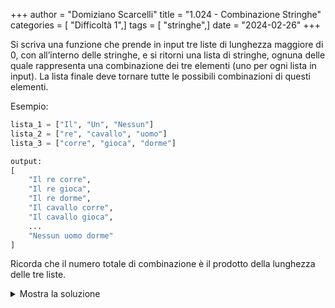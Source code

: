 +++
author = "Domiziano Scarcelli"
title = "1.024 - Combinazione Stringhe"
categories = [ "Difficoltà 1",]
tags = [ "stringhe",]
date = "2024-02-26"
+++

Si scriva una funzione che prende in input tre liste di lunghezza maggiore di 0, con all’interno delle stringhe, e si ritorni una lista di stringhe, ognuna delle quale rappresenta una combinazione dei tre elementi (uno per ogni lista in input). La lista finale deve tornare tutte le possibili combinazioni di questi elementi.

Esempio:

```python
lista_1 = ["Il", "Un", "Nessun"]
lista_2 = ["re", "cavallo", "uomo"]
lista_3 = ["corre", "gioca", "dorme"]

output:
[
	"Il re corre",
	"Il re gioca",
	"Il re dorme",
	"Il cavallo corre", 
	"Il cavallo gioca",
	...
	"Nessun uomo dorme"
]
```

Ricorda che il numero totale di combinazione è il prodotto della lunghezza delle tre liste.

<details>
<summary>Mostra la soluzione</summary>

```python
def combinazione_stringhe(lista1, lista2, lista3):
    result = []
    for elem_1 in lista1:
        for elem_2 in lista2:
            for elem_3 in lista3:
                combinazione = f"{elem_1} {elem_2} {elem_3}"
                result.append(combinazione)
    return result
```

</details>

